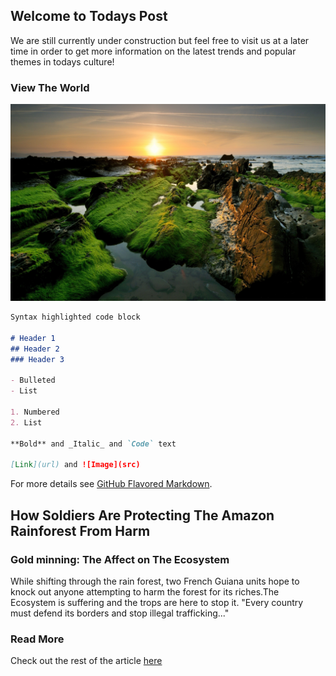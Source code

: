 ## Welcome to Todays Post

We are still currently under construction but feel free to visit us at a later time in order to get more information on the latest trends and popular themes in todays culture! 

### View The World

<img src="38231-2560x1600.jpg" /> 

```markdown
Syntax highlighted code block

# Header 1
## Header 2
### Header 3

- Bulleted
- List

1. Numbered
2. List

**Bold** and _Italic_ and `Code` text

[Link](url) and ![Image](src)
```

For more details see [GitHub Flavored Markdown](https://guides.github.com/features/mastering-markdown/).

## How Soldiers Are Protecting The Amazon Rainforest From Harm
### Gold minning: The Affect on The Ecosystem

While shifting through the rain forest, two French Guiana units hope to knock out anyone attempting to harm the forest for its riches.The Ecosystem is suffering and the trops are here to stop it. "Every country must defend its borders and stop illegal trafficking..."
### Read More

 Check out the rest of the article [here](https://www.bbc.com/news/world-latin-america-48187766)
